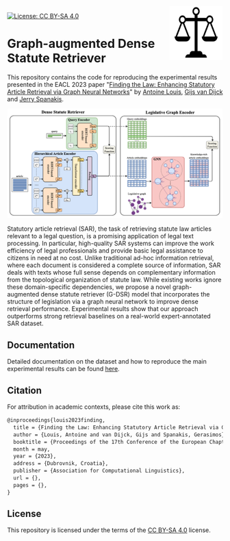 <img src="docs/img/icon.png" width=125 height=125 align="right">

[![License: CC BY-SA 4.0](https://img.shields.io/badge/license-CC%20BY--SA%204.0-lightgrey.svg)](https://creativecommons.org/licenses/by-sa/4.0/)

# Graph-augmented Dense Statute Retriever

This repository contains the code for reproducing the experimental results presented in the EACL 2023 paper "[Finding the Law: Enhancing Statutory Article Retrieval via Graph Neural Networks]()" by [Antoine Louis](https:/antoinelouis.co/work/), [Gijs van Dijck](https://www.maastrichtuniversity.nl/gijs.vandijck) and [Jerry Spanakis](https://dke.maastrichtuniversity.nl/jerry.spanakis/).

<p align="center"><img src="docs/img/cover.png" width="800"></p>

Statutory article retrieval (SAR), the task of retrieving statute law articles relevant to a legal question, is a promising application of legal text processing. In particular, high-quality SAR systems can improve the work efficiency of legal professionals and provide basic legal assistance to citizens in need at no cost. Unlike traditional ad-hoc information retrieval, where each document is considered a complete source of information, SAR deals with texts whose full sense depends on complementary information from the topological organization of statute law. While existing works ignore these domain-specific dependencies, we propose a novel graph-augmented dense statute retriever (G-DSR) model that incorporates the structure of legislation via a graph neural network to improve dense retrieval performance. Experimental results show that our approach outperforms strong retrieval baselines on a real-world expert-annotated SAR dataset.

## Documentation

Detailed documentation on the dataset and how to reproduce the main experimental results can be found [here](docs/README.md).

## Citation

For attribution in academic contexts, please cite this work as:

```latex
@inproceedings{louis2023finding,
  title = {Finding the Law: Enhancing Statutory Article Retrieval via Graph Neural Networks},
  author = {Louis, Antoine and van Dijck, Gijs and Spanakis, Gerasimos},
  booktitle = {Proceedings of the 17th Conference of the European Chapter of the Association for Computational Linguistics},
  month = may,
  year = {2023},
  address = {Dubrovnik, Croatia},
  publisher = {Association for Computational Linguistics},
  url = {},
  pages = {},
}
```

## License

This repository is licensed under the terms of the [CC BY-SA 4.0](https://creativecommons.org/licenses/by-sa/4.0/) license.
